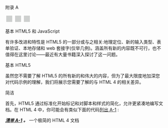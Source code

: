 附录 A

![image](img/frontdot.jpg)

基本 HTML5 和 JavaScript

有许多改进和特性是 HTML5 的一部分或与之相关:地理定位、新的输入类型、表单验证、本地存储和 web 套接字(仅举几例)。涵盖所有新的内容既不可行，也不值得在这里讨论——最近有大量书籍深入探讨了这一问题。

基本 HTML5

虽然您不需要了解 HTML5 的所有新的和伟大的内容，但为了最大限度地加深您对代码示例的理解，我们将展示您需要了解的与 HTML 4 的相关差异。

简洁

首先，HTML5 通过标准化开始标记和对脚本和样式的简化，允许更紧凑地编写文档。在 HTML 4 中，你可能会有类似下面的代码[列出 A-1](#list1) :

***[清单 A-1](#_list1) 。*** 一个极简的 HTML 4 文档

<title>例子</title>